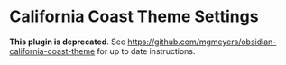# California Coast Theme Settings

**This plugin is deprecated**. See https://github.com/mgmeyers/obsidian-california-coast-theme for up to date instructions.